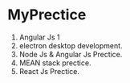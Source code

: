 # MyPrectice

1. Angular Js 1
2. electron desktop development.
3. Node Js & Angular Js Prectice.
4. MEAN stack prectice.
5. React Js Prectice.
